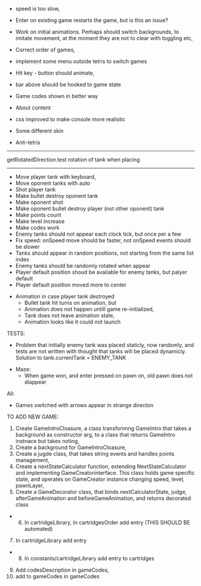 
* speed is too slow,

* Enter on existing game restarts the game, but is this an issue?

* Work on initial animations. Perhaps should switch backgrounds, to imitate movement, at the moment they are not to clear with toggling etc,

+ Correct order of games,
- implement some menu outside tetris to switch games
+ Hit key - button should animate,
- bar above should be hooked to game state
- Game codes shown in better way
- About content
- css improved to make console more realistic
- Some different skin

- Anti-tetris


************
getRotatedDirection.test
rotation of tank when placing
********
  + Move player tank with keyboard,
  + Move oponent tanks with auto
  + Shot player tank
  + Make bullet destroy oponent tank
  + Make oponent shot
  + Make oponent bullet destroy player (not other oponent) tank
  + Make points count
  + Make level increase
  + Make codes work
  + Enemy tanks should not appear each clock tick, but once per a few
  + Fix speed: onSpeed move should be faster, not onSpeed events should be slower
  + Tanks should appear in random positions, not starting from the same list index
  + Enemy tanks should be randomly rotated when appear
  + Player default position shoud be available for enemy tanks, but palyer default
  + Player default position moved more to center
  - Animation in case player tank destroyed
    + Bullet tank hit turns on animation, but
    + Animation does not happen untill game re-initialized,
    + Tank does not leave animation state,
    + Animation looks like it could not launch
  

TESTS:
  - Problem that initially enemy tank was placed staticly, now randomly, and tests are not written with thought that tanks will be placed dynamicly. Solution to tank.currentTank = ENEMY_TANK

* Maze:
  - When game won, and enter pressed on pawn on, old pawn does not diappear


All:
  - Games switched with arrows appear in strange directon
  
TO ADD NEW GAME:
1) Create GameIntroCloasure, a class transforimng GameIntro that takes a background as constructor arg, to a class that returns GameIntro instnace but takes noting,
2) Create a background for GameIntroCloasure,
3) Create a jugde class, that takes string events and handles points management,
4) Create a nextStateCalculator function, extending NextStateCalculator and implementing GameCreatorinterface. This class holds game specific state, and operates on GameCreator instance changing speed, level, pawnLayer,
5) Create a GameDecorator class, that binds nextCalculatorState, judge, afterGameAnimation and beforeGameAnimation, and returns decorated class

+ 6) In cartridgeLibrary, In cartridgesOrder add entry (THIS SHOULD BE automated)
7) In cartridgeLibrary add entry
+ 8) In constants/cartridgeLibrary add entry to cartridges
9) Add codesDescription in gameCodes, 
10) add to gameCodes in gameCodes

